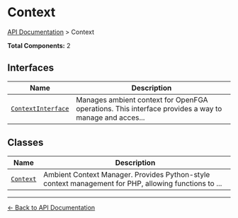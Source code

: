 # Context

[API Documentation](../README.md) > Context

**Total Components:** 2

## Interfaces

| Name | Description |
|------|-------------|
| [`ContextInterface`](./ContextInterface.md) | Manages ambient context for OpenFGA operations. This interface provides a way to manage and acces... |

## Classes

| Name | Description |
|------|-------------|
| [`Context`](./Context.md) | Ambient Context Manager. Provides Python-style context management for PHP, allowing functions to ... |

---

[← Back to API Documentation](../README.md)
